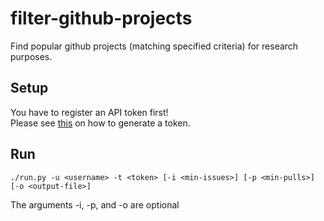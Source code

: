 # filter-github-projects
Find popular github projects (matching specified criteria) for research purposes.

## Setup
You have to register an API token first!  
Please see [this](https://help.github.com/articles/creating-an-access-token-for-command-line-use/) on how to generate a token.

## Run
`./run.py -u <username> -t <token> [-i <min-issues>] [-p <min-pulls>] [-o <output-file>]`

The arguments -i, -p, and -o are optional

